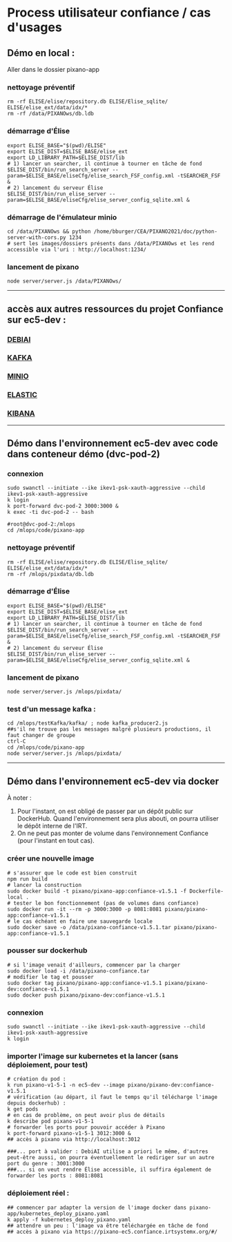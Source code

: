 Process utilisateur confiance / cas d'usages
===============

## Démo en local :
Aller dans le dossier pixano-app
### nettoyage préventif
```
rm -rf ELISE/elise/repository.db ELISE/Elise_sqlite/ ELISE/elise_ext/data/idx/*
rm -rf /data/PIXANOws/db.ldb
```
### démarrage d'Élise
```
export ELISE_BASE="$(pwd)/ELISE"
export ELISE_DIST=$ELISE_BASE/elise_ext
export LD_LIBRARY_PATH=$ELISE_DIST/lib
# 1) lancer un searcher, il continue à tourner en tâche de fond
$ELISE_DIST/bin/run_search_server --param=$ELISE_BASE/eliseCfg/elise_search_FSF_config.xml -tSEARCHER_FSF &
# 2) lancement du serveur Élise
$ELISE_DIST/bin/run_elise_server --param=$ELISE_BASE/eliseCfg/elise_server_config_sqlite.xml &
```
### démarrage de l'émulateur minio
```
cd /data/PIXANOws && python /home/bburger/CEA/PIXANO2021/doc/python-server-with-cors.py 1234
# sert les images/dossiers présents dans /data/PIXANOws et les rend accessible via l'uri : http://localhost:1234/
```
### lancement de pixano
```
node server/server.js /data/PIXANOws/
```

-----------------
## accès aux autres ressources du projet Confiance sur ec5-dev :
### [DEBIAI](https://debiai-ec5.confiance.irtsystemx.org/#/)
### [KAFKA](https://kafka-ec5.confiance.irtsystemx.org/topic/selection/)
### [MINIO](https://minio-ec5.confiance.irtsystemx.org/buckets/pixanoimagesselection/)
### [ELASTIC](https://elasticsearch-ec5.confiance.irtsystemx.org/)
### [KIBANA](https://kibana-ec5.confiance.irtsystemx.org/)

-----------------
## Démo dans l'environnement ec5-dev avec code dans conteneur démo (dvc-pod-2)
### connexion
```
sudo swanctl --initiate --ike ikev1-psk-xauth-aggressive --child ikev1-psk-xauth-aggressive
k login
k port-forward dvc-pod-2 3000:3000 &
k exec -ti dvc-pod-2 -- bash
```
```
#root@dvc-pod-2:/mlops
cd /mlops/code/pixano-app
```
### nettoyage préventif
```
rm -rf ELISE/elise/repository.db ELISE/Elise_sqlite/ ELISE/elise_ext/data/idx/*
rm -rf /mlops/pixdata/db.ldb
```
### démarrage d'Élise
```
export ELISE_BASE="$(pwd)/ELISE"
export ELISE_DIST=$ELISE_BASE/elise_ext
export LD_LIBRARY_PATH=$ELISE_DIST/lib
# 1) lancer un searcher, il continue à tourner en tâche de fond
$ELISE_DIST/bin/run_search_server --param=$ELISE_BASE/eliseCfg/elise_search_FSF_config.xml -tSEARCHER_FSF &
# 2) lancement du serveur Élise
$ELISE_DIST/bin/run_elise_server --param=$ELISE_BASE/eliseCfg/elise_server_config_sqlite.xml &
```
### lancement de pixano
```
node server/server.js /mlops/pixdata/
```
### test d'un message kafka :
```
cd /mlops/testKafka/kafka/ ; node kafka_producer2.js
##s'il ne trouve pas les messages malgré plusieurs productions, il faut changer de groupe
ctrl-C
cd /mlops/code/pixano-app
node server/server.js /mlops/pixdata/
```

-----------------
## Démo dans l'environnement ec5-dev via docker
À noter :  
1. Pour l'instant, on est obligé de passer par un dépôt public sur DockerHub. Quand l'environnement sera plus abouti, on pourra utiliser le dépôt interne de l'IRT.  
2. On ne peut pas monter de volume dans l'environnement Confiance (pour l'instant en tout cas).
### créer une nouvelle image
```
# s'assurer que le code est bien construit
npm run build
# lancer la construction
sudo docker build -t pixano/pixano-app:confiance-v1.5.1 -f Dockerfile-local .
# tester le bon fonctionnement (pas de volumes dans confiance)
sudo docker run -it --rm -p 3000:3000 -p 8081:8081 pixano/pixano-app:confiance-v1.5.1
# le cas échéant en faire une sauvegarde locale
sudo docker save -o /data/pixano-confiance-v1.5.1.tar pixano/pixano-app:confiance-v1.5.1
```
### pousser sur dockerhub
```
# si l'image venait d'ailleurs, commencer par la charger
sudo docker load -i /data/pixano-confiance.tar
# modifier le tag et pousser
sudo docker tag pixano/pixano-app:confiance-v1.5.1 pixano/pixano-dev:confiance-v1.5.1
sudo docker push pixano/pixano-dev:confiance-v1.5.1
```
### connexion
```
sudo swanctl --initiate --ike ikev1-psk-xauth-aggressive --child ikev1-psk-xauth-aggressive
k login
```
### importer l'image sur kubernetes et la lancer (sans déploiement, pour test)
```
# création du pod :
k run pixano-v1-5-1 -n ec5-dev --image pixano/pixano-dev:confiance-v1.5.1
# vérification (au départ, il faut le temps qu'il télécharge l'image depuis dockerhub) :
k get pods
# en cas de problème, on peut avoir plus de détails
k describe pod pixano-v1-5-1
# forwarder les ports pour pouvoir accéder à Pixano
k port-forward pixano-v1-5-1 3012:3000 &
## accès à pixano via http://localhost:3012

###... port à valider : DebiAI utilise a priori le même, d'autres peut-être aussi, on pourra éventuellement le rediriger sur un autre port du genre : 3001:3000
###... si on veut rendre Élise accessible, il suffira également de forwarder les ports : 8081:8081
```
### déploiement réel :
```
## commencer par adapter la version de l'image docker dans pixano-app/kubernetes_deploy_pixano.yaml
k apply -f kubernetes_deploy_pixano.yaml
## attendre un peu : l'image va être téléchargée en tâche de fond
## accès à pixano via https://pixano-ec5.confiance.irtsystemx.org/#/
```



